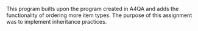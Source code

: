 This program builts upon the program created in A4QA and adds the functionality of ordering more item types.
The purpose of this assignment was to implement inheritance practices.